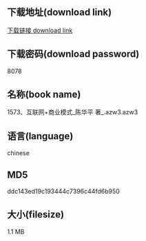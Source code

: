 ## 下载地址(download link)
[下载链接 download link](https://voluble-croquembouche-d321dc.netlify.app/?s=1573%E3%80%81%E4%BA%92%E8%81%94%E7%BD%91%2B%E5%95%86%E4%B8%9A%E6%A8%A1%E5%BC%8F_%E9%99%88%E5%8D%8E%E5%B9%B3+%E8%91%97_.azw3)

## 下载密码(download password)
8078

## 名称(book name)
1573、互联网+商业模式_陈华平 著_.azw3.azw3

## 语言(language)
chinese

## MD5
ddc143ed19c193444c7396c44fd6b950

## 大小(filesize)
1.1 MB
